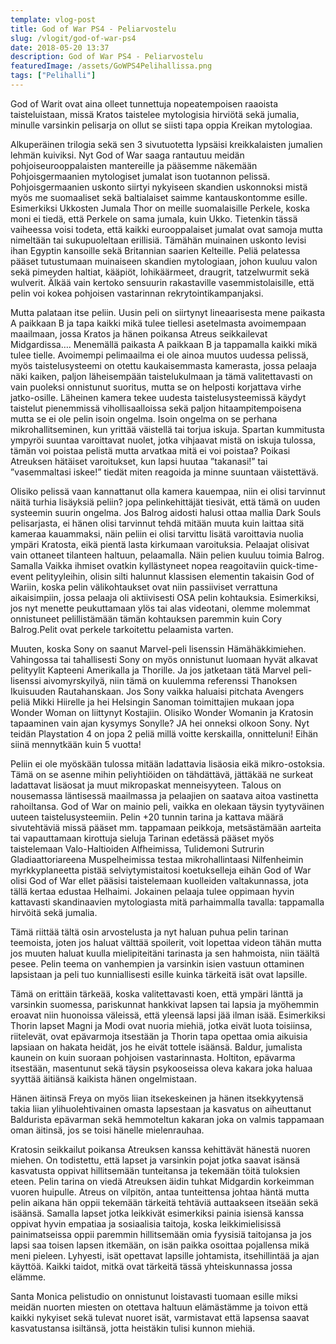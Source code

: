 ```yaml
---
template: vlog-post
title: God of War PS4 - Peliarvostelu
slug: /vlogit/god-of-war-ps4
date: 2018-05-20 13:37
description: God of War PS4 - Peliarvostelu
featuredImage: /assets/GoWPS4Pelihallissa.png
tags: ["Pelihalli"]
---
```

God of Warit ovat aina olleet tunnettuja nopeatempoisen raaoista taisteluistaan, missä Kratos taistelee mytologisia hirviötä sekä jumalia, minulle varsinkin pelisarja on ollut se siisti tapa oppia Kreikan mytologiaa.

Alkuperäinen trilogia sekä sen 3 sivutuotetta lypsäisi kreikkalaisten jumalien lehmän kuiviksi. Nyt God of War saaga rantautuu meidän pohjoiseurooppalaisten mantereille ja pääsemme näkemään Pohjoisgermaanien mytologiset jumalat ison tuotannon pelissä.  Pohjoisgermaanien uskonto siirtyi nykyiseen skandien uskonnoksi mistä myös me suomaaliset sekä baltialaiset saimme kantauskontomme esille. Esimerkiksi Ukkosten Jumala Thor on meille suomalaisille Perkele, koska moni ei tiedä, että Perkele on sama jumala, kuin Ukko.  Tietenkin tässä vaiheessa voisi todeta, että kaikki eurooppalaiset jumalat ovat samoja mutta nimeltään tai sukupuoleltaan erillisiä. Tämähän muinainen uskonto levisi ihan Egyptin kansoille sekä Britannian saarien Kelteille. Peliä pelatessa pääset tutustumaan muinaiseen skandien mytologiaan, johon kuuluu valon sekä pimeyden haltiat, kääpiöt, lohikäärmeet, draugrit, tatzelwurmit sekä wulverit. Älkää vain kertoko sensuurin rakastaville vasemmistolaisille, että pelin voi kokea pohjoisen vastarinnan rekrytointikampanjaksi.

Mutta palataan itse peliin. Uusin peli on siirtynyt lineaarisesta mene paikasta A paikkaan B ja tapa kaikki mikä tulee tiellesi asetelmasta avoimempaan maailmaan, jossa Kratos ja hänen poikansa Atreus seikkailevat Midgardissa…. Menemällä paikasta A paikkaan B ja tappamalla kaikki mikä tulee tielle. Avoimempi pelimaailma ei ole ainoa muutos uudessa pelissä, myös taistelusysteemi on otettu kaukaisemmasta kamerasta, jossa pelaaja näki kaiken, paljon läheisempään taistelukulmaan ja tämä valitettavasti on vain puoleksi onnistunut suoritus, mutta se on helposti korjattava virhe jatko-osille. Läheinen kamera tekee uudesta taistelusysteemissä käydyt taistelut pienemmissä vihollisaalloissa sekä paljon hitaampitempoisena mutta se ei ole pelin isoin ongelma. Isoin ongelma on se perhana mikrohallitseminen, kun yrittää väistellä tai torjua iskuja. Spartan kummitusta ympyröi suuntaa varoittavat nuolet, jotka vihjaavat mistä on iskuja tulossa, tämän voi poistaa pelistä mutta arvatkaa mitä ei voi poistaa?  Poikasi Atreuksen hätäiset varoitukset, kun lapsi huutaa ”takanasi!” tai ”vasemmaltasi iskee!” tiedät miten reagoida ja minne suuntaan väistettävä. 

Olisiko pelissä vaan kannattanut olla kamera kauempaa, niin ei olisi tarvinnut näitä turhia lisäyksiä peliin?  jopa pelinkehittäjät tiesivät, että tämä on uuden systeemin suurin ongelma. Jos Balrog aidosti halusi ottaa mallia Dark Souls pelisarjasta, ei hänen olisi tarvinnut tehdä mitään muuta kuin laittaa sitä kameraa kauammaksi, näin peliin ei olisi tarvittu lisätä varoittavia nuolia ympäri Kratosta, eikä pientä lasta kirkumaan varoituksia.
Pelaajat olisivat vain ottaneet tilanteen haltuun, pelaamalla. Näin pelien kuuluu toimia Balrog. Samalla Vaikka ihmiset ovatkin kyllästyneet nopea reagoitaviin quick-time-event pelityyleihin, olisin silti halunnut klassisen elementin takaisin God of Wariin, koska pelin välikohtaukset ovat niin passiiviset verrattuna aikaisimpiin, jossa pelaaja oli aktiivisesti OSA pelin kohtauksia.  Esimerkiksi, jos nyt menette peukuttamaan ylös tai alas videotani, olemme molemmat onnistuneet pelillistämään tämän kohtauksen paremmin kuin Cory Balrog.Pelit ovat perkele tarkoitettu pelaamista varten. 

Muuten, koska Sony on saanut Marvel-peli lisenssin Hämähäkkimiehen. Vahingossa tai tahallisesti Sony on myös onnistunut luomaan hyvät alkavat pelityylit Kapteeni Amerikalla ja Thorille.  Ja jos jatketaan tätä Marvel peli-lisenssi aivomyrskyilyä, niin tämä on kuulemma referenssi Thanoksen Ikuisuuden Rautahanskaan. Jos Sony vaikka haluaisi pitchata Avengers peliä Mikki Hiirelle ja hei Helsingin Sanoman toimittajien mukaan jopa Wonder Woman on liittynyt Kostajiin. 
Olisiko Wonder Womanin ja Kratosin tapaaminen vain ajan kysymys Sonylle? JA hei onneksi olkoon Sony. Nyt teidän Playstation 4 on jopa 2 peliä millä voitte kerskailla, onnitteluni! Eihän siinä mennytkään kuin 5 vuotta!

Peliin ei ole myöskään tulossa mitään ladattavia lisäosia eikä mikro-ostoksia. Tämä on se asenne mihin peliyhtiöiden on tähdättävä, jättäkää ne surkeat ladattavat lisäosat ja muut mikropaskat menneisyyteen. Talous on nousemassa läntisessä maailmassa ja pelaajien on saatava aitoa vastinetta rahoiltansa.
God of War on mainio peli, vaikka en olekaan täysin tyytyväinen uuteen taistelusysteemiin. Pelin +20 tunnin tarina ja kattava määrä sivutehtäviä missä pääset mm. tappamaan peikkoja, metsästämään aarteita tai vapauttamaan kirottuja sieluja Tarinan edetässä pääset myös taistelemaan Valo-Haltioiden Alfheimissa, Tulidemoni Sutrurin Gladiaattoriareena Muspelheimissa testaa mikrohallintaasi Nilfenheimin myrkkyplaneetta pistää selviytymistaitosi koetukselleja eihän God of War olisi God of War ellet pääsisi taistelemaan kuolleiden valtakunnassa, jota tällä kertaa edustaa Helhaimi. Jokainen pelaaja tulee oppimaan hyvin kattavasti skandinaavien mytologiasta mitä parhaimmalla tavalla: tappamalla hirvöitä sekä jumalia.

Tämä riittää tältä osin arvostelusta ja nyt haluan puhua pelin tarinan teemoista, joten jos haluat välttää spoilerit, voit lopettaa videon tähän mutta jos muuten haluat kuulla mielipiteitäni tarinasta ja sen hahmoista, niin täältä pesee. Pelin teema on vanhempien ja varsinkin isien vastuun ottaminen lapsistaan ja peli tuo kunniallisesti esille kuinka tärkeitä isät ovat lapsille. 

Tämä on erittäin tärkeää, koska valitettavasti koen, että ympäri länttä ja varsinkin suomessa, pariskunnat hankkivat lapsen tai lapsia ja myöhemmin eroavat niin huonoissa väleissä, että yleensä lapsi jää ilman isää. Esimerkiksi Thorin lapset Magni ja Modi ovat nuoria miehiä, jotka eivät luota toisiinsa, riitelevät, ovat epävarmoja itsestään ja Thorin tapa opettaa omia aikuisia lapsiaan on hakata heidät, jos he eivät tottele isäänsä.
Baldur, jumalista kaunein on kuin suoraan pohjoisen vastarinnasta. Holtiton, epävarma itsestään, masentunut sekä täysin psykooseissa oleva kakara joka haluaa syyttää äitiänsä kaikista hänen ongelmistaan.

Hänen äitinsä Freya on myös liian itsekeskeinen ja hänen itsekkyytensä takia liian ylihuolehtivainen omasta lapsestaan ja kasvatus on aiheuttanut Baldurista epävarman sekä hemmoteltun kakaran joka on valmis tappamaan oman äitinsä, jos se toisi hänelle mielenrauhaa.

Kratosin seikkailut poikansa Atreuksen kanssa kehittävät hänestä nuoren miehen. On todistettu, että lapset ja varsinkin pojat jotka saavat isänsä kasvatusta oppivat hillitsemään tunteitansa ja tekemään töitä tuloksien eteen.  Pelin tarina on viedä Atreuksen äidin tuhkat Midgardin korkeimman vuoren huipulle. Atreus on vilpitön, antaa tunteittensa johtaa häntä mutta pelin aikana hän oppii tekemään tärkeitä tehtäviä auttaakseen itseään sekä isäänsä.  Samalla lapset jotka leikkivät esimerkiksi painia isiensä kanssa oppivat hyvin empatiaa ja sosiaalisia taitoja, koska leikkimielisissä painimatseissa oppii paremmin hillitsemään omia fyysisiä taitojansa ja jos lapsi saa toisen lapsen itkemään, on isän paikka osoittaa pojallensa mikä meni pieleen. Lyhyesti, isät opettavat lapsille johtamista, itsehillintää ja ajan käyttöä. Kaikki taidot, mitkä ovat tärkeitä tässä yhteiskunnassa jossa elämme. 

Santa Monica pelistudio on onnistunut loistavasti tuomaan esille miksi meidän nuorten miesten on otettava haltuun elämästämme ja toivon että kaikki nykyiset sekä tulevat nuoret isät, varmistavat että lapsensa saavat kasvatustansa isiltänsä, jotta heistäkin tulisi kunnon miehiä.
